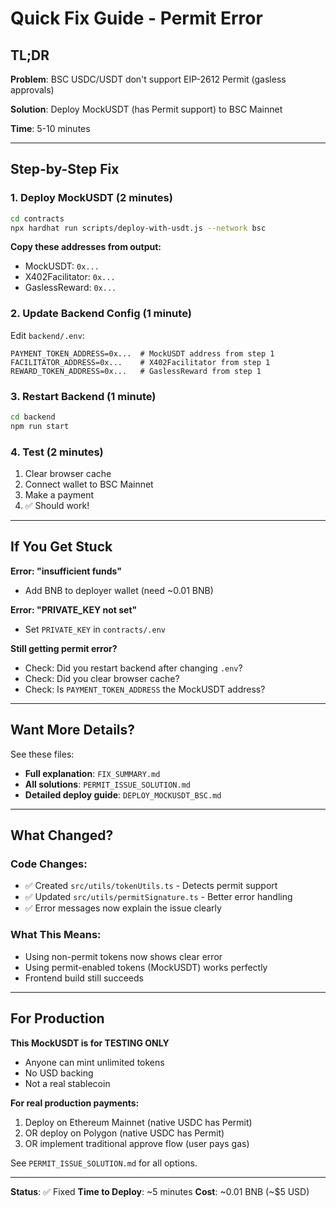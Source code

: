 # Quick Fix Guide - Permit Error

## TL;DR

**Problem**: BSC USDC/USDT don't support EIP-2612 Permit (gasless approvals)

**Solution**: Deploy MockUSDT (has Permit support) to BSC Mainnet

**Time**: 5-10 minutes

---

## Step-by-Step Fix

### 1. Deploy MockUSDT (2 minutes)

```bash
cd contracts
npx hardhat run scripts/deploy-with-usdt.js --network bsc
```

**Copy these addresses from output:**
- MockUSDT: `0x...`
- X402Facilitator: `0x...`
- GaslessReward: `0x...`

### 2. Update Backend Config (1 minute)

Edit `backend/.env`:

```env
PAYMENT_TOKEN_ADDRESS=0x...  # MockUSDT address from step 1
FACILITATOR_ADDRESS=0x...    # X402Facilitator from step 1
REWARD_TOKEN_ADDRESS=0x...   # GaslessReward from step 1
```

### 3. Restart Backend (1 minute)

```bash
cd backend
npm run start
```

### 4. Test (2 minutes)

1. Clear browser cache
2. Connect wallet to BSC Mainnet
3. Make a payment
4. ✅ Should work!

---

## If You Get Stuck

**Error: "insufficient funds"**
- Add BNB to deployer wallet (need ~0.01 BNB)

**Error: "PRIVATE_KEY not set"**
- Set `PRIVATE_KEY` in `contracts/.env`

**Still getting permit error?**
- Check: Did you restart backend after changing `.env`?
- Check: Did you clear browser cache?
- Check: Is `PAYMENT_TOKEN_ADDRESS` the MockUSDT address?

---

## Want More Details?

See these files:
- **Full explanation**: `FIX_SUMMARY.md`
- **All solutions**: `PERMIT_ISSUE_SOLUTION.md`
- **Detailed deploy guide**: `DEPLOY_MOCKUSDT_BSC.md`

---

## What Changed?

### Code Changes:
- ✅ Created `src/utils/tokenUtils.ts` - Detects permit support
- ✅ Updated `src/utils/permitSignature.ts` - Better error handling
- ✅ Error messages now explain the issue clearly

### What This Means:
- Using non-permit tokens now shows clear error
- Using permit-enabled tokens (MockUSDT) works perfectly
- Frontend build still succeeds

---

## For Production

**This MockUSDT is for TESTING ONLY**
- Anyone can mint unlimited tokens
- No USD backing
- Not a real stablecoin

**For real production payments:**
1. Deploy on Ethereum Mainnet (native USDC has Permit)
2. OR deploy on Polygon (native USDC has Permit)
3. OR implement traditional approve flow (user pays gas)

See `PERMIT_ISSUE_SOLUTION.md` for all options.

---

**Status**: ✅ Fixed
**Time to Deploy**: ~5 minutes
**Cost**: ~0.01 BNB (~$5 USD)
